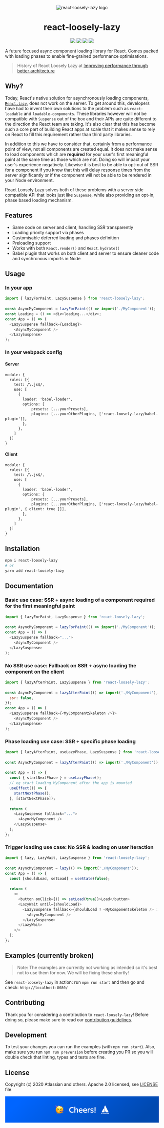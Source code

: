 <p align="center">
  <img src="https://user-images.githubusercontent.com/84136/83958564-9f660900-a8b6-11ea-97d8-c93fecebfeed.png" alt="react-loosely-lazy logo" height="150" />
</p>
<h1 align="center">react-loosely-lazy</h1>
<p align="center">
  <a href="https://www.npmjs.com/package/react-loosely-lazy"><img src="https://img.shields.io/npm/v/react-loosely-lazy.svg"></a>
  <a href="https://bundlephobia.com/result?p=react-loosely-lazy"><img src="https://img.shields.io/bundlephobia/minzip/react-loosely-lazy.svg" /></a>
  <a href="LICENSE"><img src="https://img.shields.io/badge/license-Apache%202.0-blue.svg"></a>
  <a href="CONTRIBUTING.md"><img src="https://img.shields.io/badge/PRs-welcome-brightgreen.svg" /></a>
</p>

A future focused async component loading library for React. Comes packed with loading phases to enable fine-grained performance optimisations.

> History of React Loosely Lazy at [Improving performance through better architecture](https://www.atlassian.com/engineering/react-resource-router-deep-dive)

## Why?

Today, React's native solution for asynchronously loading components, [`React.lazy`](https://reactjs.org/docs/code-splitting.html#reactlazy), does not work on the server. To get around this, developers have had to invent their own solutions to the problem such as `react-loadable` and `loadable-components`. These libraries however will not be compatible with `Suspense` out of the box and their APIs are quite different to the direction the React team are taking. It's also clear that this has become such a core part of building React apps at scale that it makes sense to rely on React to fill this requirement rather than third party libraries.

In addition to this we have to consider that, certainly from a performance point of view, not all components are created equal. It does not make sense to load components which are **required** for your user's first meaningful paint at the same time as those which are not. Doing so will impact your user's experience negatively. Likewise it is best to be able to opt-out of SSR for a component if you know that this will delay response times from the server significantly or if the component will not be able to be rendered in your Node environment.

React Loosely Lazy solves both of these problems with a server side compatible API that looks just like `Suspense`, while also providing an opt-in, phase based loading mechanism.

## Features

- Same code on server and client, handling SSR transparently
- Loading priority support via phases
- Customisable deferred loading and phases definition
- Preloading support
- Works with both `React.render()` and `React.hydrate()`
- Babel plugin that works on both client and server to ensure cleaner code and synchronous imports in Node

## Usage

### In your app

```js
import { lazyForPaint, LazySuspense } from 'react-loosely-lazy';

const AsyncMyComponent = lazyForPaint(() => import('./MyComponent'));
const Loading = () => <div>loading...</div>;
const App = () => (
  <LazySuspense fallback={Loading}>
    <AsyncMyComponent />
  </LazySuspense>
);
```

### In your webpack config

#### Server

```
module: {
  rules: [{
    test: /\.js$/,
    use: [
      {
        loader: 'babel-loader',
        options: {
            presets: [...yourPresets],
            plugins: [...yourOtherPlugins, ['react-loosely-lazy/babel-plugin']],
        },
      },
    ]
  }]
}
```

#### Client

```
module: {
  rules: [{
    test: /\.js$/,
    use: [
      {
        loader: 'babel-loader',
        options: {
            presets: [...yourPresets],
            plugins: [...yourOtherPlugins, ['react-loosely-lazy/babel-plugin', { client: true }]],
        },
      },
    ]
  }]
}
```

## Installation

```sh
npm i react-loosely-lazy
# or
yarn add react-loosely-lazy
```

## Documentation

### Basic use case: SSR + async loading of a component required for the first meaningful paint

```js
import { lazyForPaint, LazySuspense } from 'react-loosely-lazy';

const AsyncMyComponent = lazyForPaint(() => import('./MyComponent'));
const App = () => (
  <LazySuspense fallback="...">
    <AsyncMyComponent />
  </LazySuspense>
);
```

### No SSR use case: Fallback on SSR + async loading the component on the client

```js
import { lazyAfterPaint, LazySuspense } from 'react-loosely-lazy';

const AsyncMyComponent = lazyAfterPaint(() => import('./MyComponent'), {
  ssr: false,
});
const App = () => (
  <LazySuspense fallback={<MyComponentSkeleton />}>
    <AsyncMyComponent />
  </LazySuspense>
);
```

### Phase loading use case: SSR + specific phase loading

```js
import { lazyAfterPaint, useLazyPhase, LazySuspense } from 'react-loosely-lazy';

const AsyncMyComponent = lazyAfterPaint(() => import('./MyComponent'));

const App = () => {
  const { startNextPhase } = useLazyPhase();
  // eg start loading MyComponent after the app is mounted
  useEffect(() => {
    startNextPhase();
  }, [startNextPhase]);

  return (
    <LazySuspense fallback="...">
      <AsyncMyComponent />
    </LazySuspense>
  );
};
```

### Trigger loading use case: No SSR & loading on user iteraction

```js
import { lazy, LazyWait, LazySuspense } from 'react-loosely-lazy';

const AsyncMyComponent = lazy(() => import('./MyComponent'));
const App = () => {
  const [shouldLoad, setLoad] = useState(false);

  return (
    <>
      <button onClick={() => setLoad(true)}>Load</button>
      <LazyWait until={shouldLoad}>
        <LazySuspense fallback={shouldLoad ? <MyComponentSkeleton /> : null}>
          <AsyncMyComponent />
        </LazySuspense>
      </LazyWait>
    </>
  );
};
```

## Examples (currently broken)

> Note: The examples are currently not working as intended so it's best not to use them for now. We will be fixing these shortly!

See `react-loosely-lazy` in action: run `npm run start` and then go and check: `http://localhost:8080/`

## Contributing

Thank you for considering a contribution to `react-loosely-lazy`! Before doing so, please make sure to read our [contribution guidelines](CONTRIBUTING.md).

## Development

To test your changes you can run the examples (with `npm run start`).
Also, make sure you run `npm run preversion` before creating you PR so you will double check that linting, types and tests are fine.

## License

Copyright (c) 2020 Atlassian and others.
Apache 2.0 licensed, see [LICENSE](LICENSE) file.

[![With ❤️ from Atlassian](https://raw.githubusercontent.com/atlassian-internal/oss-assets/master/banner-cheers-light.png)](https://www.atlassian.com)
